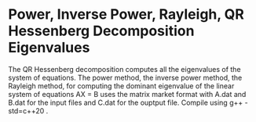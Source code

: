 # Power, Inverse Power, Rayleigh, QR Hessenberg Decomposition Eigenvalues
The QR Hessenberg decomposition computes all the eigenvalues of the system of equations. The power method, the inverse power method, the Rayleigh method, for computing the dominant eigenvalue of the linear system of equations AX = B uses the matrix market format with A.dat and B.dat for the input files and C.dat for the ouptput file. Compile using g++ -std=c++20 .
